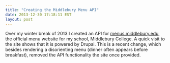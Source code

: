 ```yaml
---
title: "Creating the Middlebury Menu API"
date: 2013-12-30 17:18:11 EST
layout: post
---
```


Over my winter break of 2013 I created an API for [menus.middlebury.edu](http://menus.middlebury.edu), the official menu website for my school, Middlebury College. A quick visit to the site shows that it is powered by Drupal.  This is a recent change, which besides rendering a disorienting menu (dinner often appears before breakfast), removed the API functionality the site once provided.

